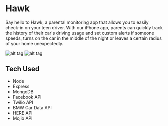 # Hawk

Say hello to Hawk, a parental monitoring app that allows you to easily check-in on your teen driver. With our iPhone app, parents can quickly track the history of their car's driving usage and set custom alerts if someone speeds, turns on the car in the middle of the night or leaves a certain radius of your home unexpectedly.

![alt tag](https://raw.githubusercontent.com/grant/hawk/master/public/img/Screenshot%201.png) ![alt tag](https://raw.githubusercontent.com/grant/hawk/master/public/img/Screenshot%202.png)

## Tech Used
- Node
- Express
- MongoDB
- Facebook API
- Twilio API
- BMW Car Data API
- HERE API
- Mojio API
